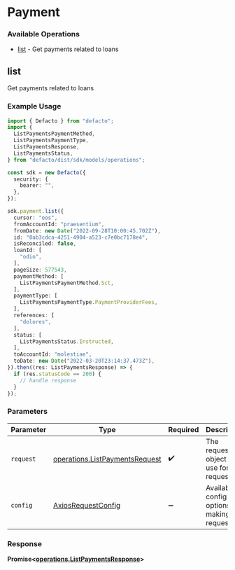 # Payment

### Available Operations

* [list](#list) - Get payments related to loans

## list

Get payments related to loans

### Example Usage

```typescript
import { Defacto } from "defacto";
import {
  ListPaymentsPaymentMethod,
  ListPaymentsPaymentType,
  ListPaymentsResponse,
  ListPaymentsStatus,
} from "defacto/dist/sdk/models/operations";

const sdk = new Defacto({
  security: {
    bearer: "",
  },
});

sdk.payment.list({
  cursor: "eos",
  fromAccountId: "praesentium",
  fromDate: new Date("2022-09-28T10:00:45.702Z"),
  id: "0ab3cdca-4251-4904-a523-c7e0bc7178e4",
  isReconciled: false,
  loanId: [
    "odio",
  ],
  pageSize: 577543,
  paymentMethod: [
    ListPaymentsPaymentMethod.Sct,
  ],
  paymentType: [
    ListPaymentsPaymentType.PaymentProviderFees,
  ],
  references: [
    "dolores",
  ],
  status: [
    ListPaymentsStatus.Instructed,
  ],
  toAccountId: "molestiae",
  toDate: new Date("2022-03-20T23:14:37.473Z"),
}).then((res: ListPaymentsResponse) => {
  if (res.statusCode == 200) {
    // handle response
  }
});
```

### Parameters

| Parameter                                                                        | Type                                                                             | Required                                                                         | Description                                                                      |
| -------------------------------------------------------------------------------- | -------------------------------------------------------------------------------- | -------------------------------------------------------------------------------- | -------------------------------------------------------------------------------- |
| `request`                                                                        | [operations.ListPaymentsRequest](../../models/operations/listpaymentsrequest.md) | :heavy_check_mark:                                                               | The request object to use for the request.                                       |
| `config`                                                                         | [AxiosRequestConfig](https://axios-http.com/docs/req_config)                     | :heavy_minus_sign:                                                               | Available config options for making requests.                                    |


### Response

**Promise<[operations.ListPaymentsResponse](../../models/operations/listpaymentsresponse.md)>**

